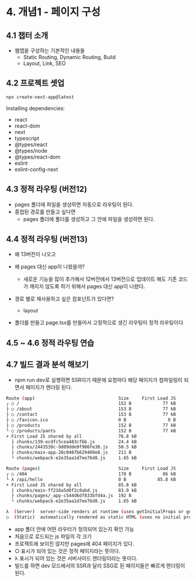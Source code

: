 # 4. 개념1 - 페이지 구성

## 4.1 챕터 소개

- 웹앱을 구성하는 기본적인 내용들
  - Static Routing, Dynamic Routing, Build
  - Layout, Link, SEO

## 4.2 프로젝트 셋업

```bash
npx create-next-app@latest
```

Installing dependencies:

- react
- react-dom
- next
- typescript
- @types/react
- @types/node
- @types/react-dom
- eslint
- eslint-config-next

## 4.3 정적 라우팅 (버전12)

- pages 폴더에 파일을 생성하면 자동으로 라우팅이 된다.
- 중첩된 경로를 만들고 싶다면
  - pages 폴더에 폴더를 생성하고 그 안에 파일을 생성하면 된다.

## 4.4 정적 라우팅 (버전13)

- 왜 13버전이 나오고
- 왜 pages 대신 app이 나왔을까?
  - 새로운 기능을 많이 추가해서 12버전에서 13버전으로 업데이트 해도 기존 코드가 깨지지 않도록 하기 위해서 pages 대신 app이 나왔다.
- 경로 별로 재사용하고 싶은 컴포넌트가 있다면?

  - layout

- 폴더를 만들고 page.tsx를 만들어서 고정적으로 생긴 라우팅이 정적 라우팅이다

## 4.5 ~ 4.6 정적 라우팅 연습

## 4.7 빌드 결과 분석 해보기

- npm run dev로 실행하면 SSR이기 때문에 요청마다 해당 페이지가 컴파일링이 되면서 페이지가 렌더링 된다.

```bash
Route (app)                                Size     First Load JS
┌ ○ /                                      152 B            77 kB
├ ○ /about                                 153 B            77 kB
├ ○ /contact                               153 B            77 kB
├ ○ /favicon.ico                           0 B                0 B
├ ○ /products                              152 B            77 kB
└ ○ /products/pants                        152 B            77 kB
+ First Load JS shared by all              76.8 kB
  ├ chunks/139-ecdfc5cea483cfbb.js         24.4 kB
  ├ chunks/2443530c-9d09dde9f906fe30.js    50.5 kB
  ├ chunks/main-app-28c0407b629409e8.js    211 B
  └ chunks/webpack-e2e35aa1d7ee76d8.js     1.65 kB

Route (pages)                              Size     First Load JS
┌ ○ /404                                   178 B            86 kB
└ λ /api/hello                             0 B            85.8 kB
+ First Load JS shared by all              85.8 kB
  ├ chunks/main-ff216a5d0f2c8abd.js        83.9 kB
  ├ chunks/pages/_app-c544d6df833bfd4a.js  192 B
  └ chunks/webpack-e2e35aa1d7ee76d8.js     1.65 kB

λ  (Server)  server-side renders at runtime (uses getInitialProps or getServerSideProps)
○  (Static)  automatically rendered as static HTML (uses no initial props)
```

- app 폴더 안에 어떤 라우터가 정의되어 있는지 확인 가능
- 처음으로 로드되는 js 파일의 각 크기
- 프로젝트에 보이진 않지만 pages에 404 페이지가 있다.
- ○ 표시가 되어 있는 것은 정적 페이지라는 뜻이다.
- λ 표시가 되어 있는 것은 서버사이드 렌더링이라는 뜻이다.
- 빌드를 하면 dev 모드에서의 SSR과 달리 SSG로 된 페이지들은 빠르게 렌더링이 된다.
